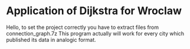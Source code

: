 # Application of Dijkstra for Wroclaw
Hello, to set the project correctly you have to extract files from connection_graph.7z
This program actually will work for every city which published its data in analogic format.
